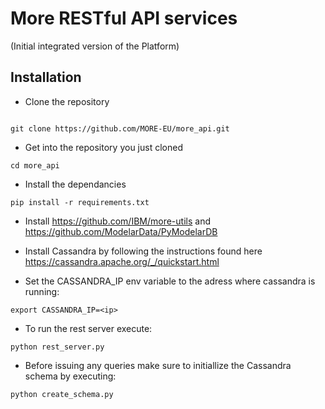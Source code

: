 # More RESTful API services
(Initial integrated version of the Platform)

## Installation

- Clone the repository

```shell

git clone https://github.com/MORE-EU/more_api.git
```

- Get into the repository you just cloned

```shell
cd more_api
```

- Install the dependancies

```shell
pip install -r requirements.txt
```

- Install https://github.com/IBM/more-utils and https://github.com/ModelarData/PyModelarDB

- Install Cassandra by following the instructions found here https://cassandra.apache.org/_/quickstart.html 

- Set the CASSANDRA_IP env variable to the adress where cassandra is running:

```shell
export CASSANDRA_IP=<ip>
```

- To run the rest server execute:

```shell
python rest_server.py
```

- Before issuing any queries make sure to initiallize the Cassandra schema by executing:
```shell
python create_schema.py
```
